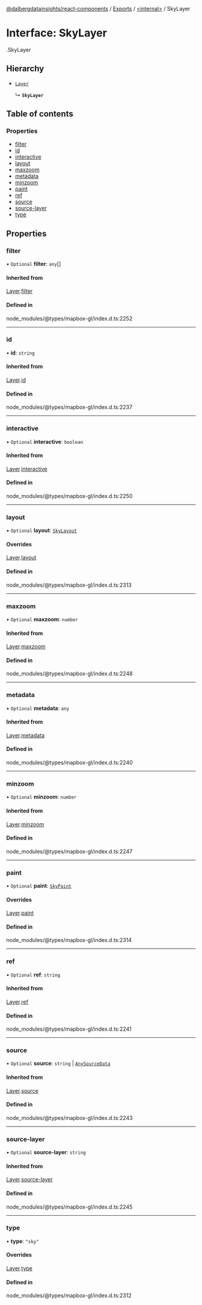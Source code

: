 [@dalbergdatainsights/react-components](../README.md) / [Exports](../modules.md) / [<internal\>](../modules/internal_.md) / SkyLayer

# Interface: SkyLayer

[<internal>](../modules/internal_.md).SkyLayer

## Hierarchy

- [`Layer`](internal_.Layer.md)

  ↳ **`SkyLayer`**

## Table of contents

### Properties

- [filter](internal_.SkyLayer.md#filter)
- [id](internal_.SkyLayer.md#id)
- [interactive](internal_.SkyLayer.md#interactive)
- [layout](internal_.SkyLayer.md#layout)
- [maxzoom](internal_.SkyLayer.md#maxzoom)
- [metadata](internal_.SkyLayer.md#metadata)
- [minzoom](internal_.SkyLayer.md#minzoom)
- [paint](internal_.SkyLayer.md#paint)
- [ref](internal_.SkyLayer.md#ref)
- [source](internal_.SkyLayer.md#source)
- [source-layer](internal_.SkyLayer.md#source-layer)
- [type](internal_.SkyLayer.md#type)

## Properties

### filter

• `Optional` **filter**: `any`[]

#### Inherited from

[Layer](internal_.Layer.md).[filter](internal_.Layer.md#filter)

#### Defined in

node_modules/@types/mapbox-gl/index.d.ts:2252

___

### id

• **id**: `string`

#### Inherited from

[Layer](internal_.Layer.md).[id](internal_.Layer.md#id)

#### Defined in

node_modules/@types/mapbox-gl/index.d.ts:2237

___

### interactive

• `Optional` **interactive**: `boolean`

#### Inherited from

[Layer](internal_.Layer.md).[interactive](internal_.Layer.md#interactive)

#### Defined in

node_modules/@types/mapbox-gl/index.d.ts:2250

___

### layout

• `Optional` **layout**: [`SkyLayout`](internal_.SkyLayout.md)

#### Overrides

[Layer](internal_.Layer.md).[layout](internal_.Layer.md#layout)

#### Defined in

node_modules/@types/mapbox-gl/index.d.ts:2313

___

### maxzoom

• `Optional` **maxzoom**: `number`

#### Inherited from

[Layer](internal_.Layer.md).[maxzoom](internal_.Layer.md#maxzoom)

#### Defined in

node_modules/@types/mapbox-gl/index.d.ts:2248

___

### metadata

• `Optional` **metadata**: `any`

#### Inherited from

[Layer](internal_.Layer.md).[metadata](internal_.Layer.md#metadata)

#### Defined in

node_modules/@types/mapbox-gl/index.d.ts:2240

___

### minzoom

• `Optional` **minzoom**: `number`

#### Inherited from

[Layer](internal_.Layer.md).[minzoom](internal_.Layer.md#minzoom)

#### Defined in

node_modules/@types/mapbox-gl/index.d.ts:2247

___

### paint

• `Optional` **paint**: [`SkyPaint`](internal_.SkyPaint.md)

#### Overrides

[Layer](internal_.Layer.md).[paint](internal_.Layer.md#paint)

#### Defined in

node_modules/@types/mapbox-gl/index.d.ts:2314

___

### ref

• `Optional` **ref**: `string`

#### Inherited from

[Layer](internal_.Layer.md).[ref](internal_.Layer.md#ref)

#### Defined in

node_modules/@types/mapbox-gl/index.d.ts:2241

___

### source

• `Optional` **source**: `string` \| [`AnySourceData`](../modules/internal_.md#anysourcedata)

#### Inherited from

[Layer](internal_.Layer.md).[source](internal_.Layer.md#source)

#### Defined in

node_modules/@types/mapbox-gl/index.d.ts:2243

___

### source-layer

• `Optional` **source-layer**: `string`

#### Inherited from

[Layer](internal_.Layer.md).[source-layer](internal_.Layer.md#source-layer)

#### Defined in

node_modules/@types/mapbox-gl/index.d.ts:2245

___

### type

• **type**: ``"sky"``

#### Overrides

[Layer](internal_.Layer.md).[type](internal_.Layer.md#type)

#### Defined in

node_modules/@types/mapbox-gl/index.d.ts:2312
